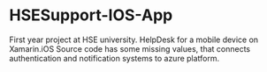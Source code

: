 # HSESupport-IOS-App
First year project at HSE university. HelpDesk for a mobile device on Xamarin.iOS
Source code has some missing values, that connects authentication and notification systems to azure platform.
